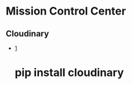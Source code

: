 Mission Control Center
==

## Cloudinary

- [1](https://github.com/cloudinary/pycloudinary)


    # pip install cloudinary